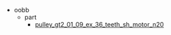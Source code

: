 * oobb
  * part
    * [pulley_gt2_01_09_ex_36_teeth_sh_motor_n20](oobb/part/pulley_gt2_01_09_ex_36_teeth_sh_motor_n20)
